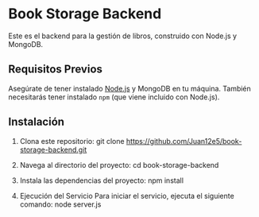 # Book Storage Backend

Este es el backend para la gestión de libros, construido con Node.js y MongoDB. 

## Requisitos Previos

Asegúrate de tener instalado [Node.js](https://nodejs.org/) y MongoDB en tu máquina. También necesitarás tener instalado `npm` (que viene incluido con Node.js).

## Instalación

1. Clona este repositorio:
   git clone https://github.com/Juan12e5/book-storage-backend.git
   
2. Navega al directorio del proyecto:
  cd book-storage-backend

3. Instala las dependencias del proyecto:
  npm install

4. Ejecución del Servicio
  Para iniciar el servicio, ejecuta el siguiente comando:
    node server.js
